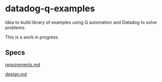 # datadog-q-examples

Idea to build library of examples using Q automation and Datadog to solve problems.

This is a work in progress.

## Specs

[requirements.md](.kiro/specs/datadog-q-examples/requirements.md)

[design.md](.kiro/specs/datadog-q-examples/design.md)

